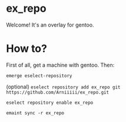 # ex_repo

Welcome! It's an overlay for gentoo.

# How to?
First of all, get a machine with gentoo. Then:

`emerge eselect-repository`

(optional) `eselect repository add ex_repo git https://github.com/Arniiiii/ex_repo.git `

`eselect repository enable ex_repo`

`emaint sync -r ex_repo`

